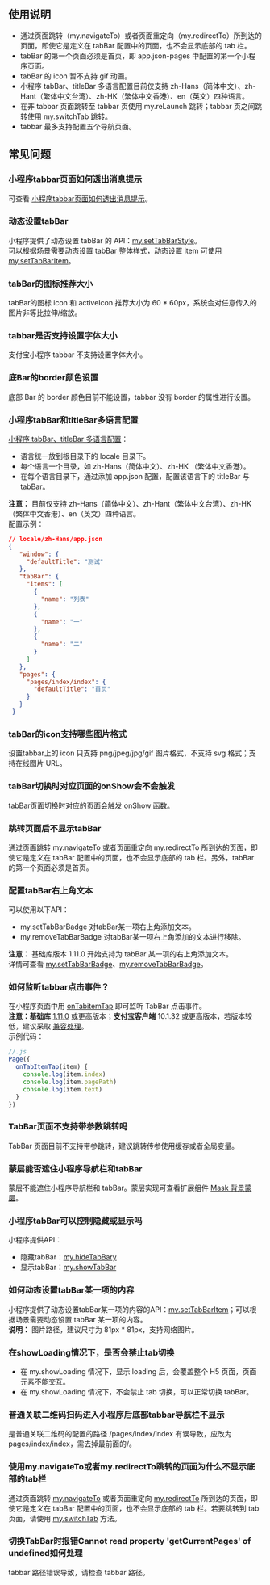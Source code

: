 ## 使用说明
- 通过页面跳转（my.navigateTo）或者页面重定向（my.redirectTo）所到达的页面，即使它是定义在 tabBar 配置中的页面，也不会显示底部的 tab 栏。
- tabBar 的第一个页面必须是首页，即 app.json-pages 中配置的第一个小程序页面。
- tabBar 的 icon 暂不支持 gif 动画。
- 小程序 tabBar、titleBar 多语言配置目前仅支持 zh-Hans（简体中文）、zh-Hant（繁体中文台湾）、zh-HK（繁体中文香港）、en（英文）四种语言。
- 在非 tabbar 页面跳转至 tabbar 页使用 my.reLaunch 跳转；tabbar 页之间跳转使用 my.switchTab 跳转。
- tabbar 最多支持配置五个导航页面。

## 常见问题

### 小程序tabbar页面如何透出消息提示
可查看 [小程序tabbar页面如何透出消息提示](https://opendocs.alipay.com/support/01rb29)。

### 动态设置tabBar
小程序提供了动态设置 tabBar 的 API：[my.setTabBarStyle](https://opendocs.alipay.com/mini/api/wcf0sv)。<br />可以根据场景需要动态设置 tabBar 整体样式，动态设置 item 可使用 [my.setTabBarItem](https://opendocs.alipay.com/mini/api/zu37bk)。

### tabBar的图标推荐大小
tabBar的图标 icon 和 activeIcon 推荐大小为 60 * 60px，系统会对任意传入的图片非等比拉伸/缩放。

### tabbar是否支持设置字体大小
支付宝小程序 tabbar 不支持设置字体大小。

### 底Bar的border颜色设置
底部 Bar 的 border 颜色目前不能设置，tabbar 没有 border 的属性进行设置。

### 小程序tabBar和titleBar多语言配置
[小程序 tabBar、titleBar 多语言配置](https://opendocs.alipay.com/mini/framework/vivu3s)：

- 语言统一放到根目录下的 locale 目录下。
- 每个语言一个目录，如 zh-Hans（简体中文）、zh-HK （繁体中文香港）。
- 在每个语言目录下，通过添加 app.json 配置，配置该语言下的 titleBar 与 tabBar。

**注意：** 目前仅支持 zh-Hans（简体中文）、zh-Hant（繁体中文台湾）、zh-HK（繁体中文香港）、en（英文）四种语言。<br />
配置示例：
```json
// locale/zh-Hans/app.json 
{  
   "window": {  
     "defaultTitle": "测试"   
   },   
   "tabBar": {     
     "items": [  
       {    
         "name": "列表" 
       },    
       {     
         "name": "一"   
       },     
       {     
         "name": "二"    
       }    
     ]   
   },  
   "pages": {  
     "pages/index/index": {   
       "defaultTitle": "首页"  
     }  
   } 
 }
```

### tabBar的icon支持哪些图片格式
设置tabbar上的 icon 只支持 png/jpeg/jpg/gif 图片格式，不支持 svg 格式；支持在线图片 URL。

### tabBar切换时对应页面的onShow会不会触发
tabBar页面切换时对应的页面会触发 onShow 函数。

### 跳转页面后不显示tabBar
通过页面跳转 my.navigateTo 或者页面重定向 my.redirectTo 所到达的页面，即使它是定义在 tabBar 配置中的页面，也不会显示底部的 tab 栏。另外，tabBar 的第一个页面必须是首页。

### 配置tabBar右上角文本
可以使用以下API：

- my.setTabBarBadge 对tabBar某一项右上角添加文本。
- my.removeTabBarBadge 对tabBar某一项右上角添加的文本进行移除。

**注意：** 基础库版本 1.11.0 开始支持为 tabBar 某一项的右上角添加文本。<br />
详情可查看 [my.setTabBarBadge](https://opendocs.alipay.com/mini/api/qm7t3v)、[my.removeTabBarBadge](https://opendocs.alipay.com/mini/api/lpbp5g)。

### 如何监听tabbar点击事件？
在小程序页面中用 [onTabitemTap](https://opendocs.alipay.com/mini/api/navg36) 即可监听 TabBar 点击事件。<br />
**注意：基础库** [1.11.0](https://opendocs.alipay.com/mini/framework/lib) 或更高版本；**支付宝客户端** 10.1.32 或更高版本，若版本较低，建议采取 [兼容处理](https://opendocs.alipay.com/mini/framework/compatibility)。<br />
示例代码：
```javascript
//.js
Page({  
  onTabItemTap(item) {  
    console.log(item.index)  
    console.log(item.pagePath)
    console.log(item.text) 
  }
})
```

### TabBar页面不支持带参数跳转吗
TabBar 页面目前不支持带参跳转，建议跳转传参使用缓存或者全局变量。

### 蒙层能否遮住小程序导航栏和tabBar
蒙层不能遮住小程序导航栏和 tabBar。蒙层实现可查看扩展组件 [Mask 背景蒙层](https://opendocs.alipay.com/mini/component-ext/mask)。

### 小程序tabBar可以控制隐藏或显示吗
小程序提供API：

- 隐藏tabBar：[my.hideTabBary](https://opendocs.alipay.com/mini/api/at18z8)
- 显示tabBar：[my.showTabBar](https://opendocs.alipay.com/mini/api/dpq5dh)

### 如何动态设置tabBar某一项的内容
小程序提供了动态设置tabBar某一项的内容的API：[my.setTabBarItem](https://opendocs.alipay.com/mini/api/zu37bk)；可以根据场景需要动态设置 tabBar 某一项的内容。<br />
**说明：** 图片路径，建议尺寸为 81px * 81px，支持网络图片。

### 在showLoading情况下，是否会禁止tab切换

- 在 my.showLoading 情况下，显示 loading 后，会覆盖整个 H5 页面，页面元素不能交互。
- 在 my.showLoading 情况下，不会禁止 tab 切换，可以正常切换 tabBar。

### 普通关联二维码扫码进入小程序后底部tabbar导航栏不显示
是普通关联二维码的配置的路径 /pages/index/index 有误导致，应改为 pages/index/index，需去掉最前面的/。

### 使用my.navigateTo或者my.redirectTo跳转的页面为什么不显示底部的tab栏
通过页面跳转 [my.navigateTo](https://opendocs.alipay.com/mini/api/zwi8gx) 或者页面重定向 [my.redirectTo](https://opendocs.alipay.com/mini/api/fh18ky) 所到达的页面，即使它是定义在 tabBar 配置中的页面，也不会显示底部的 tab 栏。若要跳转到 tab 页面，请使用 [my.switchTab](https://opendocs.alipay.com/mini/api/ui-tabbar) 方法。

### 切换TabBar时报错Cannot read property &#39;getCurrentPages&#39; of undefined如何处理
tabbar 路径错误导致，请检查 tabbar 路径。
